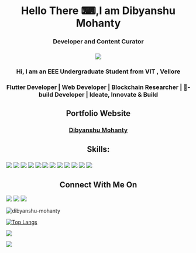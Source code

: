 <h1 align="center">Hello There ⌨,I am Dibyanshu Mohanty </h1>

<h3 align="center">Developer and Content Curator</h3>

<h3 align="center"><img src="https://media-exp1.licdn.com/dms/image/C4E16AQHzrgiBkSB5ZA/profile-displaybackgroundimage-shrink_350_1400/0/1624878294966?e=1634774400&v=beta&t=l2qLkeVnmvT8F61xnU9C1KyKe9GE9dssumyALmTSrl8"></h3>

<h3 align="center"> Hi, I am an EEE Undergraduate Student from VIT , Vellore </h3>

<h3 align="center"> Flutter Developer | Web Developer | Blockchain Researcher | 💚-build Developer | Ideate, Innovate & Build </h3>

<h2 align="center"> Portfolio Website </h2>

<h3 align="center"><a href="https://dibyanshu-mohanty.me"> Dibyanshu Mohanty </a></h3>

<h2 align = "center"> Skills: </h2>

<h3> 
  <img src="https://img.shields.io/badge/Dart-0175C2?style=for-the-badge&logo=dart&logoColor=white">
  <img src="https://img.shields.io/badge/Flutter-02569B?style=for-the-badge&logo=flutter&logoColor=white">
  <img src="https://img.shields.io/badge/firebase-ffca28?style=for-the-badge&logo=firebase&logoColor=black">
  <img src="https://img.shields.io/badge/HTML5-E34F26?style=for-the-badge&logo=html5&logoColor=white">
  <img src="https://img.shields.io/badge/CSS3-1572B6?style=for-the-badge&logo=css3&logoColor=white">
  <img src="https://img.shields.io/badge/JavaScript-F7DF1E?style=for-the-badge&logo=javascript&logoColor=black">
  <img src="https://img.shields.io/badge/Bootstrap-563D7C?style=for-the-badge&logo=bootstrap&logoColor=white">
  <img src="https://img.shields.io/badge/Django-092E20?style=for-the-badge&logo=django&logoColor=white">
  <img src="https://img.shields.io/badge/PostgreSQL-316192?style=for-the-badge&logo=postgresql&logoColor=white">
  <img src="https://img.shields.io/badge/IntelliJIDEA-000000.svg?style=for-the-badge&logo=intellij-idea&logoColor=white">
  <img src="https://img.shields.io/badge/Git-F05032?style=for-the-badge&logo=git&logoColor=white">     
  <img src="https://img.shields.io/badge/Python-3776AB?style=for-the-badge&logo=python&logoColor=white">  
</h3>

<h2 align="center">Connect With Me On</h2>

<a href="https://www.linkedin.com/in/dibyanshu-mohanty-37a2b71b8" target="_blank"><img src="https://img.shields.io/badge/LinkedIn-0077B5?style=for-the-badge&logo=linkedin&logoColor=white"></a>
<a href="https://ddevm.medium.com" target="_blank"><img src="https://img.shields.io/badge/Medium-12100E?style=for-the-badge&logo=medium&logoColor=white"></a>
<a href="https://twitter.com/DcodeM" target="_blank"><img src="https://img.shields.io/badge/Twitter-1DA1F2?style=for-the-badge&logo=twitter&logoColor=white"></a>

<p align="left"> <img src="https://github-readme-streak-stats.herokuapp.com/?user=dibyanshu-mohanty&" alt="dibyanshu-mohanty" > </p>

[![Top Langs](https://github-readme-stats.vercel.app/api/top-langs/?username=dibyanshu-mohanty)](https://github.com/anuraghazra/github-readme-stats)

![](https://github-readme-stats.vercel.app/api?username=dibyanshu-mohanty&show_icons=true&theme=tokyonight)

![](https://komarev.com/ghpvc/?username=dibyanshu-mohanty&color=green&label=PROFILE+VIEWS&color=blueviolet)
